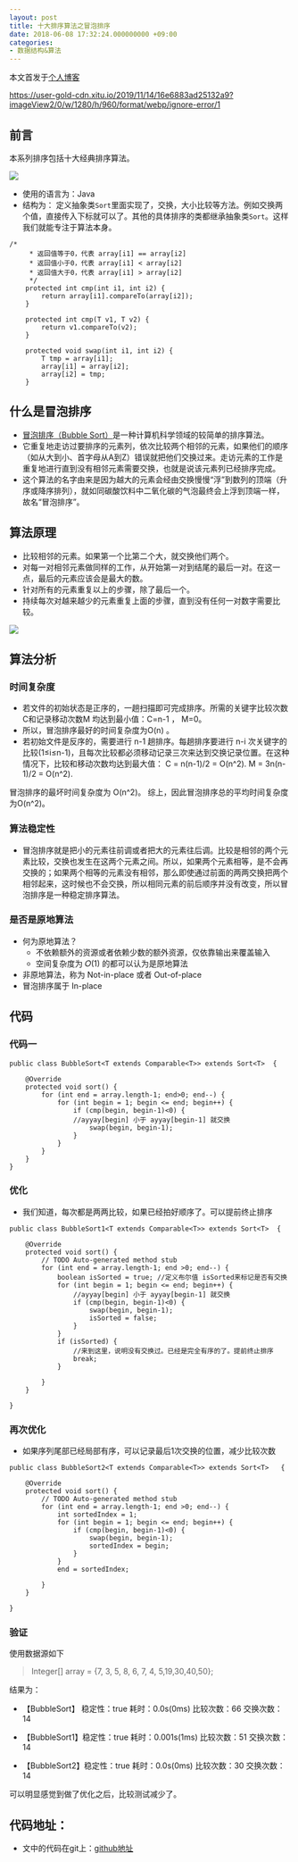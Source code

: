 ```yaml
---
layout: post
title: 十大排序算法之冒泡排序
date: 2018-06-08 17:32:24.000000000 +09:00
categories: 
- 数据结构&算法
---
```



本文首发于[个人博客](https://ityongzhen.github.io/十大排序算法之冒泡排序.html)

https://user-gold-cdn.xitu.io/2019/11/14/16e6883ad25132a9?imageView2/0/w/1280/h/960/format/webp/ignore-error/1
## 前言

本系列排序包括十大经典排序算法。

![](https://user-gold-cdn.xitu.io/2019/11/14/16e6883ad25132a9?imageView2/0/w/1280/h/960/format/webp/ignore-error/1)

- 使用的语言为：Java
- 结构为：
定义抽象类`Sort`里面实现了，交换，大小比较等方法。例如交换两个值，直接传入下标就可以了。其他的具体排序的类都继承抽象类`Sort`。这样我们就能专注于算法本身。


~~~~
/*
	 * 返回值等于0，代表 array[i1] == array[i2]
	 * 返回值小于0，代表 array[i1] < array[i2]
	 * 返回值大于0，代表 array[i1] > array[i2]
	 */
	protected int cmp(int i1, int i2) {
		return array[i1].compareTo(array[i2]);
	}
	
	protected int cmp(T v1, T v2) {
		return v1.compareTo(v2);
	}
	
	protected void swap(int i1, int i2) {
		T tmp = array[i1];
		array[i1] = array[i2];
		array[i2] = tmp;
	}

~~~~

## 什么是冒泡排序

- [冒泡排序（Bubble Sort）](https://baike.baidu.com/item/%E5%86%92%E6%B3%A1%E6%8E%92%E5%BA%8F/4602306?fr=aladdin)是一种计算机科学领域的较简单的排序算法。
- 它重复地走访过要排序的元素列，依次比较两个相邻的元素，如果他们的顺序（如从大到小、首字母从A到Z）错误就把他们交换过来。走访元素的工作是重复地进行直到没有相邻元素需要交换，也就是说该元素列已经排序完成。
- 这个算法的名字由来是因为越大的元素会经由交换慢慢“浮”到数列的顶端（升序或降序排列），就如同碳酸饮料中二氧化碳的气泡最终会上浮到顶端一样，故名“冒泡排序”。

## 算法原理
- 比较相邻的元素。如果第一个比第二个大，就交换他们两个。
- 对每一对相邻元素做同样的工作，从开始第一对到结尾的最后一对。在这一点，最后的元素应该会是最大的数。
- 针对所有的元素重复以上的步骤，除了最后一个。
- 持续每次对越来越少的元素重复上面的步骤，直到没有任何一对数字需要比较。

![](https://user-gold-cdn.xitu.io/2019/10/28/16e11936eb22cb7c?w=614&h=300&f=png&s=191258)

## 算法分析

### 时间复杂度
- 若文件的初始状态是正序的，一趟扫描即可完成排序。所需的关键字比较次数C和记录移动次数M 均达到最小值：C=n-1 ， M=0。
- 所以，冒泡排序最好的时间复杂度为O(n) 。
- 若初始文件是反序的，需要进行 n-1 趟排序。每趟排序要进行 n-i 次关键字的比较(1≤i≤n-1)，且每次比较都必须移动记录三次来达到交换记录位置。在这种情况下，比较和移动次数均达到最大值：
C = n(n-1)/2 = O(n^2).
M = 3n(n-1)/2 = O(n^2).

冒泡排序的最坏时间复杂度为 O(n^2)。 
综上，因此冒泡排序总的平均时间复杂度为O(n^2)。

### 算法稳定性
- 冒泡排序就是把小的元素往前调或者把大的元素往后调。比较是相邻的两个元素比较，交换也发生在这两个元素之间。所以，如果两个元素相等，是不会再交换的；如果两个相等的元素没有相邻，那么即使通过前面的两两交换把两个相邻起来，这时候也不会交换，所以相同元素的前后顺序并没有改变，所以冒泡排序是一种稳定排序算法。

### 是否是原地算法

- 何为原地算法？
	- 不依赖额外的资源或者依赖少数的额外资源，仅依靠输出来覆盖输入
	- 空间复杂度为 𝑂(1) 的都可以认为是原地算法
- 非原地算法，称为 Not-in-place 或者 Out-of-place
- 冒泡排序属于 In-place

## 代码
### 代码一

~~~~
public class BubbleSort<T extends Comparable<T>> extends Sort<T>  {

	@Override
	protected void sort() {
		for (int end = array.length-1; end>0; end--) {
			for (int begin = 1; begin <= end; begin++) {
				if (cmp(begin, begin-1)<0) {
				//ayyay[begin] 小于 ayyay[begin-1] 就交换
					swap(begin, begin-1);
				}
			}
		}
	}
}

~~~~

### 优化

- 我们知道，每次都是两两比较，如果已经拍好顺序了。可以提前终止排序

~~~~
public class BubbleSort1<T extends Comparable<T>> extends Sort<T>  {

	@Override
	protected void sort() {
		// TODO Auto-generated method stub
		for (int end = array.length-1; end >0; end--) {
			boolean isSorted = true; //定义布尔值 isSorted来标记是否有交换
			for (int begin = 1; begin <= end; begin++) {
				//ayyay[begin] 小于 ayyay[begin-1] 就交换
				if (cmp(begin, begin-1)<0) {
					swap(begin, begin-1);
					isSorted = false;
				}
			}
			if (isSorted) {
				//来到这里，说明没有交换过。已经是完全有序的了。提前终止排序
				break;
			}
			
		}
	}

}

~~~~

### 再次优化

- 如果序列尾部已经局部有序，可以记录最后1次交换的位置，减少比较次数

~~~~
public class BubbleSort2<T extends Comparable<T>> extends Sort<T>   {

	@Override
	protected void sort() {
		// TODO Auto-generated method stub
		for (int end = array.length-1; end >0; end--) {
			int sortedIndex = 1;
			for (int begin = 1; begin <= end; begin++) {
				if (cmp(begin, begin-1)<0) {
					swap(begin, begin-1);
					sortedIndex = begin;
				}
			}
			end = sortedIndex;
			
		}
	}

}

~~~~

### 验证

使用数据源如下
>Integer[] array = {7, 3, 5, 8, 6, 7, 4, 5,19,30,40,50};

结果为：

- 【BubbleSort】 稳定性：true 	耗时：0.0s(0ms) 比较次数：66	 交换次数：14


- 【BubbleSort1】稳定性：true 	耗时：0.001s(1ms) 	比较次数：51	 交换次数：14	


- 【BubbleSort2】稳定性：true 	耗时：0.0s(0ms) 	比较次数：30	 交换次数：14


可以明显感觉到做了优化之后，比较测试减少了。

## 代码地址：

- 文中的代码在git上：[github地址](https://github.com/ITyongzhen/DataStructureAndAlgorithm)
